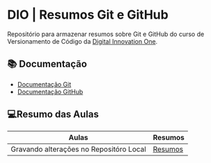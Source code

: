 
# DIO | Resumos Git e GitHub

Repositório para armazenar resumos sobre Git e GitHub do curso de Versionamento de Código da [Digital Innovation One](https://web.dio.me/track/coding-future-back-end-dot-net?name=&page=1&search=&tab=devs&utm_campaign=coding-future-back-end-dot-net&utm_content=enrollment-cta&utm_medium=email&utm_source=engagement&utm_term=bootcamp-users).

## 📚 Documentação
- [Documentação Git](https://git-scm.com/doc)
- [Documentação GitHub](https://docs.github.com/pt)

## 💻Resumo das Aulas

| Aulas | Resumos |
|-------|--------|
| Gravando alterações no Repositóro Local | [Resumos]()